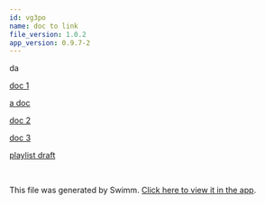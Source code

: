 ```yaml
---
id: vg3po
name: doc to link
file_version: 1.0.2
app_version: 0.9.7-2
---
```


da

[doc 1](doc-1.l1z2s.sw.md)

[a doc](a-doc.uvfdo.sw.md)

[doc 2](doc-2.k2xgm.sw.md)

[doc 3](doc-3.s68xj.sw.md)




[playlist draft](playlist-draft.pgblk.pl.sw.md)




<br/>

This file was generated by Swimm. [Click here to view it in the app](http://localhost:5002/repos/Z2l0aHViJTNBJTNBYXplcm90aGNvcmUtd290bGslM0ElM0FtYW96U3dpbW0=/docs/vg3po).